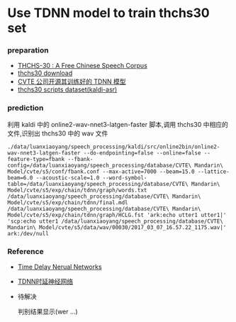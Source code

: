 # Use TDNN model to train thchs30 set

### preparation

- [THCHS-30 : A Free Chinese Speech Corpus](https://arxiv.org/abs/1512.01882)
- [thchs30 download](http://www.openslr.org/18/)
- [CVTE 公司开源其训练好的 TDNN 模型](http://kaldi-asr.org/models.html)
- [thchs30 scripts dataset(kaldi-asr)](https://github.com/kaldi-asr/kaldi/tree/master/egs/thchs30)

### prediction

利用 kaldi 中的 online2-wav-nnet3-latgen-faster 脚本,调用 thchs30 中相应的文件,识别出 thchs30 中的 wav 文件

    ./data/luanxiaoyang/speech_processing/kaldi/src/online2bin/online2-wav-nnet3-latgen-faster --do-endpointing=false --online=false --feature-type=fbank --fbank-config=/data/luanxiaoyang/speech_processing/database/CVTE\ Mandarin\ Model/cvte/s5/conf/fbank.conf --max-active=7000 --beam=15.0 --lattice-beam=6.0 --acoustic-scale=1.0 --word-symbol-table=/data/luanxiaoyang/speech_processing/database/CVTE\ Mandarin\ Model/cvte/s5/exp/chain/tdnn/graph/words.txt /data/luanxiaoyang/speech_processing/database/CVTE\ Mandarin\ Model/cvte/s5/exp/chain/tdnn/final.mdl /data/luanxiaoyang/speech_processing/database/CVTE\ Mandarin\ Model/cvte/s5/exp/chain/tdnn/graph/HCLG.fst 'ark:echo utter1 utter1|' 'scp:echo utter1 /data/luanxiaoyang/speech_processing/database/CVTE\ Mandarin\ Model/cvte/s5/data/wav/00030/2017_03_07_16.57.22_1175.wav|' ark:/dev/null

### Reference

- [Time Delay Nerual Networks](https://zhuanlan.zhihu.com/p/28283265)
- [TDNN时延神经网络](http://blog.csdn.net/richard2357/article/details/16896837)


- 待解决

    判别结果显示(wer ...)
